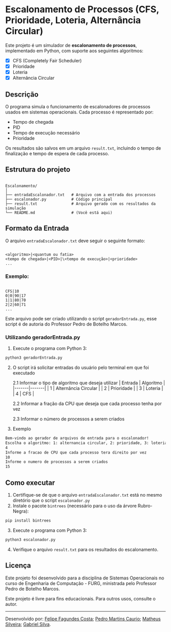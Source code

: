 # Escalonamento de Processos (CFS, Prioridade, Loteria, Alternância Circular)

Este projeto é um simulador de **escalonamento de processos**, implementado em Python, com suporte aos seguintes algoritmos:

- [x] CFS (Completely Fair Scheduler)
- [x] Prioridade
- [x] Loteria
- [x] Alternância Circular

## Descrição

O programa simula o funcionamento de escalonadores de processos usados em sistemas operacionais. Cada processo é representado por:

- Tempo de chegada
- PID
- Tempo de execução necessário
- Prioridade

Os resultados são salvos em um arquivo `result.txt`, incluindo o tempo de finalização e tempo de espera de cada processo.

## Estrutura do projeto

```

Escalonamento/
│
├── entradaEscalonador.txt   # Arquivo com a entrada dos processos
├── escalonador.py           # Código principal
├── result.txt               # Arquivo gerado com os resultados da simulação
└── README.md                # (Você está aqui)

```

## Formato da Entrada

O arquivo `entradaEscalonador.txt` deve seguir o seguinte formato:

```

<algoritmo>|<quantum ou fatia>
<tempo de chegada>|<PID>|\<tempo de execução>|<prioridade>
...

```

### Exemplo:
```

CFS|10
0|0|90|17
1|1|80|70
2|2|60|71
...

````

Este arquivo pode ser criado utilizando o script `geradorEntrada.py`, esse script é de autoria do Professor Pedro de Botelho Marcos.
### Utilizando geradorEntrada.py
1. Execute o programa com Python 3:

```bash
python3 geradorEntrada.py
```
2. O script irá solicitar entradas do usuário pelo terminal em que foi executado
   
    2.1 Informar o tipo de algoritmo que deseja utilizar
   | Entrada |  Algoritmo |
   |-------|-------|
   | 1 | Alternância Circular |
   | 2 | Prioridade |
   | 3 | Loteria |
   | 4 | CFS |
   
    2.2 Informar a fração da CPU que deseja que cada processo tenha por vez
   
    2.3 Informar o número de processos a serem criados
3. Exemplo
```bash
Bem-vindo ao gerador de arquivos de entrada para o escalonador!
Escolha o algoritmo: 1: alternancia circular, 2: prioridade, 3: loteria, 4: CFS
4
Informe a fracao de CPU que cada processo tera direito por vez
10
Informe o numero de processos a serem criados
15
````
## Como executar
1. Certifique-se de que o arquivo `entradaEscalonador.txt` está no mesmo diretório que o script `escalonador.py`
2. Instale o pacote `bintrees` (necessário para o uso da árvore Rubro-Negra):

```bash
pip install bintrees
````
   
3. Execute o programa com Python 3:

```bash
python3 escalonador.py
```

4. Verifique o arquivo `result.txt` para os resultados do escalonamento.

## Licença

Este projeto foi desenvolvido para a disciplina de Sistemas Operacionais no curso de Engenharia de Computação - FURG, ministrada pelo Professor Pedro de Botelho Marcos.

Este projeto é livre para fins educacionais. Para outros usos, consulte o autor.

---

Desenvolvido por:
[Felipe Fagundes Costa](https://github.com/FelipeFagundesCosta);
[Pedro Martins Caurio](https://github.com/PedroCaurio);
[Matheus Silveira](https://github.com/mathyc0de);
[Gabriel Silva](https://github.com/Foqueto).

